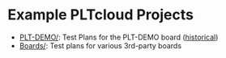 # Example PLTcloud Projects

- [PLT-DEMO/](PLT-DEMO/): Test Plans for the PLT-DEMO board ([historical](LY10-DEMO/))
- [Boards/](Boards/): Test plans for various 3rd-party boards
